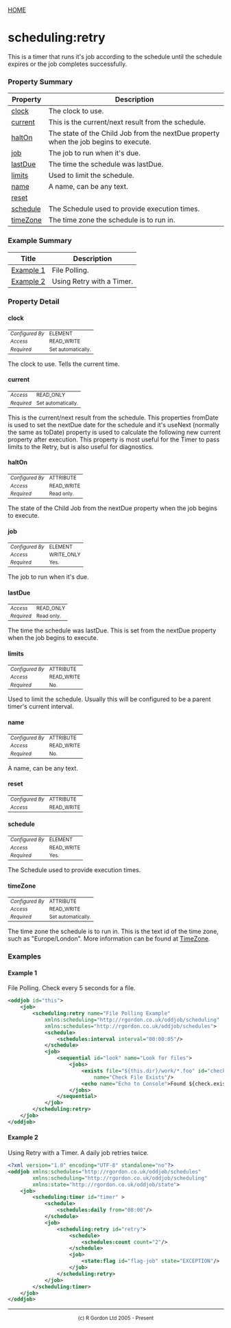 [HOME](../../../README.md)
# scheduling:retry

This is a timer that runs it's job according to the schedule until
the schedule expires or the job completes successfully.



### Property Summary

| Property | Description |
| -------- | ----------- |
| [clock](#propertyclock) | The clock to use. | 
| [current](#propertycurrent) | This is the current/next result from the schedule. | 
| [haltOn](#propertyhalton) | The state of the Child Job from the nextDue property when the job begins to execute. | 
| [job](#propertyjob) | The job to run when it's due. | 
| [lastDue](#propertylastdue) | The time the schedule was lastDue. | 
| [limits](#propertylimits) | Used to limit the schedule. | 
| [name](#propertyname) | A name, can be any text. | 
| [reset](#propertyreset) |  | 
| [schedule](#propertyschedule) | The Schedule used to provide execution times. | 
| [timeZone](#propertytimezone) | The time zone the schedule is to run in. | 


### Example Summary

| Title | Description |
| ----- | ----------- |
| [Example 1](#example1) | File Polling. |
| [Example 2](#example2) | Using Retry with a Timer. |


### Property Detail
#### clock <a name="propertyclock"></a>

<table style='font-size:smaller'>
      <tr><td><i>Configured By</i></td><td>ELEMENT</td></tr>
      <tr><td><i>Access</i></td><td>READ_WRITE</td></tr>
      <tr><td><i>Required</i></td><td>Set automatically.</td></tr>
</table>

The clock to use. Tells the current time.

#### current <a name="propertycurrent"></a>

<table style='font-size:smaller'>
      <tr><td><i>Access</i></td><td>READ_ONLY</td></tr>
      <tr><td><i>Required</i></td><td>Set automatically.</td></tr>
</table>

This is the current/next result from the
schedule. This properties fromDate is used to set the nextDue date for
the schedule and it's useNext (normally the same as toDate) property is
used to calculate the following new current property after execution. This
property is most useful for the Timer to pass limits to
the Retry, but is also useful for diagnostics.

#### haltOn <a name="propertyhalton"></a>

<table style='font-size:smaller'>
      <tr><td><i>Configured By</i></td><td>ATTRIBUTE</td></tr>
      <tr><td><i>Access</i></td><td>READ_WRITE</td></tr>
      <tr><td><i>Required</i></td><td>Read only.</td></tr>
</table>

The state of the Child Job
from the nextDue property when the job begins to execute.

#### job <a name="propertyjob"></a>

<table style='font-size:smaller'>
      <tr><td><i>Configured By</i></td><td>ELEMENT</td></tr>
      <tr><td><i>Access</i></td><td>WRITE_ONLY</td></tr>
      <tr><td><i>Required</i></td><td>Yes.</td></tr>
</table>

The job to run when it's due.

#### lastDue <a name="propertylastdue"></a>

<table style='font-size:smaller'>
      <tr><td><i>Access</i></td><td>READ_ONLY</td></tr>
      <tr><td><i>Required</i></td><td>Read only.</td></tr>
</table>

The time the schedule was lastDue. This is set
from the nextDue property when the job begins to execute.

#### limits <a name="propertylimits"></a>

<table style='font-size:smaller'>
      <tr><td><i>Configured By</i></td><td>ATTRIBUTE</td></tr>
      <tr><td><i>Access</i></td><td>READ_WRITE</td></tr>
      <tr><td><i>Required</i></td><td>No.</td></tr>
</table>

Used to limit the schedule. Usually this
will be configured to be a parent timer's current interval.

#### name <a name="propertyname"></a>

<table style='font-size:smaller'>
      <tr><td><i>Configured By</i></td><td>ATTRIBUTE</td></tr>
      <tr><td><i>Access</i></td><td>READ_WRITE</td></tr>
      <tr><td><i>Required</i></td><td>No.</td></tr>
</table>

A name, can be any text.

#### reset <a name="propertyreset"></a>

<table style='font-size:smaller'>
      <tr><td><i>Configured By</i></td><td>ATTRIBUTE</td></tr>
      <tr><td><i>Access</i></td><td>READ_WRITE</td></tr>
</table>



#### schedule <a name="propertyschedule"></a>

<table style='font-size:smaller'>
      <tr><td><i>Configured By</i></td><td>ELEMENT</td></tr>
      <tr><td><i>Access</i></td><td>READ_WRITE</td></tr>
      <tr><td><i>Required</i></td><td>Yes.</td></tr>
</table>

The Schedule used to provide execution
times.

#### timeZone <a name="propertytimezone"></a>

<table style='font-size:smaller'>
      <tr><td><i>Configured By</i></td><td>ATTRIBUTE</td></tr>
      <tr><td><i>Access</i></td><td>READ_WRITE</td></tr>
      <tr><td><i>Required</i></td><td>Set automatically.</td></tr>
</table>

The time zone the schedule is to run
in. This is the text id of the time zone, such as "Europe/London".
More information can be found at
<a href="http://java.sun.com/j2se/1.4.2/docs/api/java/util/TimeZone.html">
TimeZone</a>.


### Examples
#### Example 1 <a name="example1"></a>

File Polling. Check every 5 seconds for a file.

```xml
<oddjob id="this">
    <job>
        <scheduling:retry name="File Polling Example"
            xmlns:scheduling="http://rgordon.co.uk/oddjob/scheduling"
            xmlns:schedules="http://rgordon.co.uk/oddjob/schedules">
            <schedule>
                <schedules:interval interval="00:00:05"/>
            </schedule>
            <job>
                <sequential id="look" name="Look for files">
                    <jobs>
                        <exists file="${this.dir}/work/*.foo" id="check"
                            name="Check File Exists"/>
                        <echo name="Echo to Console">Found ${check.exists[0]}</echo>
                    </jobs>
                </sequential>
            </job>
        </scheduling:retry>
    </job>
</oddjob>
```


#### Example 2 <a name="example2"></a>

Using Retry with a Timer. A daily job retries twice.

```xml
<?xml version="1.0" encoding="UTF-8" standalone="no"?>
<oddjob xmlns:schedules="http://rgordon.co.uk/oddjob/schedules"
        xmlns:scheduling="http://rgordon.co.uk/oddjob/scheduling"
        xmlns:state="http://rgordon.co.uk/oddjob/state">
    <job>
        <scheduling:timer id="timer" >
            <schedule>
                <schedules:daily from="08:00"/>
            </schedule>
            <job>
                <scheduling:retry id="retry">
                    <schedule>
                        <schedules:count count="2"/>
                    </schedule>
                    <job>
                        <state:flag id="flag-job" state="EXCEPTION"/>
                    </job>
                </scheduling:retry>
            </job>
        </scheduling:timer>
    </job>
</oddjob>
```



-----------------------

<div style='font-size: smaller; text-align: center;'>(c) R Gordon Ltd 2005 - Present</div>
